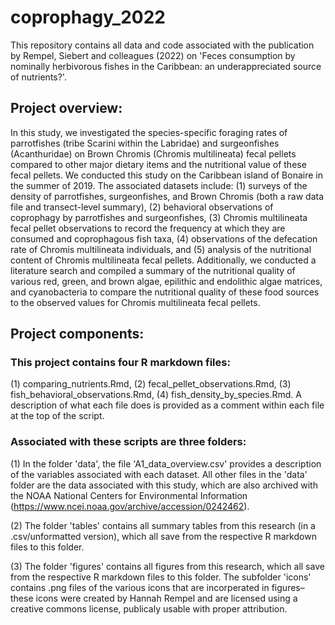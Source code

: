# coprophagy_2022
This repository contains all data and code associated with the publication by Rempel, Siebert and colleagues (2022) on 'Feces consumption by nominally herbivorous fishes in the Caribbean: an underappreciated source of nutrients?'.

## Project overview: 

In this study, we investigated the species-specific foraging rates of parrotfishes (tribe Scarini within the Labridae) and surgeonfishes (Acanthuridae) on Brown Chromis (Chromis multilineata) fecal pellets compared to other major dietary items and the nutritional value of these fecal pellets. We conducted this study on the Caribbean island of Bonaire in the summer of 2019. The associated datasets include: (1) surveys of the density of parrotfishes, surgeonfishes, and Brown Chromis (both a raw data file and transect-level summary), (2) behavioral observations of coprophagy by parrotfishes and surgeonfishes, (3) Chromis multilineata fecal pellet observations to record the frequency at which they are consumed and coprophagous fish taxa, (4) observations of the defecation rate of Chromis multilineata individuals, and (5) analysis of the nutritional content of Chromis multilineata fecal pellets. Additionally, we conducted a literature search and compiled a summary of the nutritional quality of various red, green, and brown algae, epilithic and endolithic algae matrices, and cyanobacteria to compare the nutritional quality of these food sources to the observed values for Chromis multilineata fecal pellets.

## Project components:

### This project contains four R markdown files: 
(1) comparing_nutrients.Rmd, (2) fecal_pellet_observations.Rmd, (3) fish_behavioral_observations.Rmd, (4) fish_density_by_species.Rmd. A description of what each file does is provided as a comment within each file at the top of the script. 

### Associated with these scripts are three folders:
(1) In the folder 'data', the file 'A1_data_overview.csv' provides a description of the variables associated with each dataset. All other files in the 'data' folder are the data associated with this study, which are also archived with the NOAA National Centers for Environmental Information (https://www.ncei.noaa.gov/archive/accession/0242462).

(2) The folder 'tables' contains all summary tables from this research (in a .csv/unformatted version), which all save from the respective R markdown files to this folder. 

(3) The folder 'figures' contains all figures from this research, which all save from the respective R markdown files to this folder. The subfolder 'icons' contains .png files of the various icons that are incorperated in figures–these icons were created by Hannah Rempel and are licensed using a creative commons license, publicaly usable with proper attribution.
